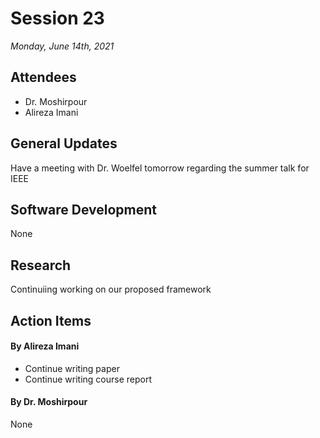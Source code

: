 # Session 23
*Monday, June 14th, 2021*

## Attendees

- Dr. Moshirpour
- Alireza Imani

## General Updates

Have a meeting with Dr. Woelfel tomorrow regarding the summer talk for IEEE

## Software Development

None

## Research

Continuiing working on our proposed framework

## Action Items

#### By Alireza Imani

- Continue writing paper
- Continue writing course report

#### By Dr. Moshirpour
None
